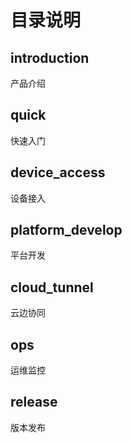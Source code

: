 # 目录说明
## introduction
  产品介绍

## quick
  快速入门
## device_access
  设备接入

## platform_develop
  平台开发

## cloud_tunnel
  云边协同

## ops
  运维监控

## release
  版本发布  
